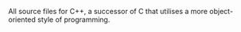 All source files for C++, a successor of C that utilises a more object-oriented style of programming.